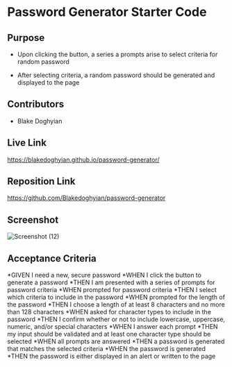 # Password Generator Starter Code

## Purpose
* Upon clicking the button, a series a prompts arise to select criteria for random password

* After selecting criteria, a random password should be generated and displayed to the page

## Contributors
* Blake Doghyian

## Live Link

https://blakedoghyian.github.io/password-generator/

## Reposition Link

https://github.com/Blakedoghyian/password-generator

## Screenshot

![Screenshot (12)](https://user-images.githubusercontent.com/91994720/140684037-a25407ea-42c7-493f-94e0-0024594b0466.png)

## Acceptance Criteria 
*GIVEN I need a new, secure password
*WHEN I click the button to generate a password
*THEN I am presented with a series of prompts for password criteria
*WHEN prompted for password criteria
*THEN I select which criteria to include in the password
*WHEN prompted for the length of the password
*THEN I choose a length of at least 8 characters and no more than 128 characters
*WHEN asked for character types to include in the password
*THEN I confirm whether or not to include lowercase, uppercase, numeric, and/or special characters
*WHEN I answer each prompt
*THEN my input should be validated and at least one character type should be selected
*WHEN all prompts are answered
*THEN a password is generated that matches the selected criteria
*WHEN the password is generated
*THEN the password is either displayed in an alert or written to the page
